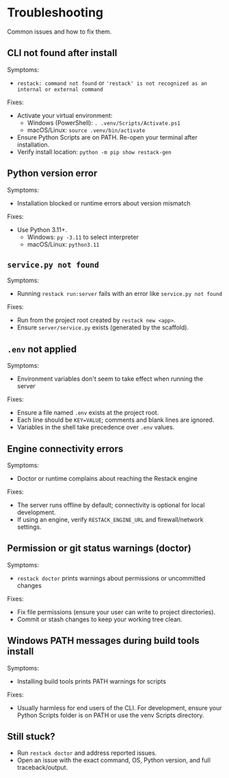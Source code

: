 # Troubleshooting

Common issues and how to fix them.

## CLI not found after install

Symptoms:
- `restack: command not found` or `'restack' is not recognized as an internal or external command`

Fixes:
- Activate your virtual environment:
  - Windows (PowerShell): `. .venv/Scripts/Activate.ps1`
  - macOS/Linux: `source .venv/bin/activate`
- Ensure Python Scripts are on PATH. Re-open your terminal after installation.
- Verify install location: `python -m pip show restack-gen`

## Python version error

Symptoms:
- Installation blocked or runtime errors about version mismatch

Fixes:
- Use Python 3.11+.
  - Windows: `py -3.11` to select interpreter
  - macOS/Linux: `python3.11`

## `service.py not found`

Symptoms:
- Running `restack run:server` fails with an error like `service.py not found`

Fixes:
- Run from the project root created by `restack new <app>`.
- Ensure `server/service.py` exists (generated by the scaffold).

## `.env` not applied

Symptoms:
- Environment variables don't seem to take effect when running the server

Fixes:
- Ensure a file named `.env` exists at the project root.
- Each line should be `KEY=VALUE`; comments and blank lines are ignored.
- Variables in the shell take precedence over `.env` values.

## Engine connectivity errors

Symptoms:
- Doctor or runtime complains about reaching the Restack engine

Fixes:
- The server runs offline by default; connectivity is optional for local development.
- If using an engine, verify `RESTACK_ENGINE_URL` and firewall/network settings.

## Permission or git status warnings (doctor)

Symptoms:
- `restack doctor` prints warnings about permissions or uncommitted changes

Fixes:
- Fix file permissions (ensure your user can write to project directories).
- Commit or stash changes to keep your working tree clean.

## Windows PATH messages during build tools install

Symptoms:
- Installing build tools prints PATH warnings for scripts

Fixes:
- Usually harmless for end users of the CLI. For development, ensure your Python Scripts folder is on PATH or use the venv Scripts directory.

## Still stuck?

- Run `restack doctor` and address reported issues.
- Open an issue with the exact command, OS, Python version, and full traceback/output.
